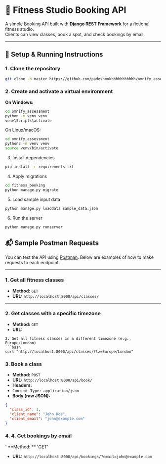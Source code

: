 # 🧪 Fitness Studio Booking API

A simple Booking API built with **Django REST Framework** for a fictional fitness studio.  
Clients can view classes, book a spot, and check bookings by email.



---

## 🚀 Setup & Running Instructions

### 1. Clone the repository

```bash
git clone -b master https://github.com/padeshmukhhhhhhhhhhh/omnify_assessment.git
```

### 2. Create and activate a virtual environment

**On Windows:**

```bash
cd omnify_assessment
python -m venv venv
venv\Scripts\activate
```


On Linux/macOS:
```bash
cd omnify_assessment
python3 -m venv venv
source venv/bin/activate
```


3. Install dependencies
   
```bash
pip install -r requirements.txt
```
4. Apply migrations
```bash
cd fitness_booking
python manage.py migrate
```
5. Load sample input data
```bash
python manage.py loaddata sample_data.json
```
6. Run the server
```bash
python manage.py runserver
```

## 📬 Sample Postman Requests

You can test the API using [Postman](https://www.postman.com/). Below are examples of how to make requests to each endpoint.

---

### 1. Get all fitness classes

- **Method:** `GET`  
- **URL:** `http://localhost:8000/api/classes/`

---

### 2. Get classes with a specific timezone

- **Method:** `GET`  
- **URL:**  

```
2. Get all fitness classes in a different timezone (e.g., Europe/London)
```bash
curl "http://localhost:8000/api/classes/?tz=Europe/London"
```


### 3. Book a class

- **Method:** `POST`  
- **URL:** `http://localhost:8000/api/book/`  
- **Headers:**
- `Content-Type: application/json`  
- **Body (raw JSON):**
```json
{
  "class_id": 1,
  "client_name": "John Doe",
  "client_email": "john@example.com"
}
```
### 4. 4. Get bookings by email

` **Method: ** 'GET'
- **URL:** `http://localhost:8000/api/bookings/?email=john@example.com`
 


